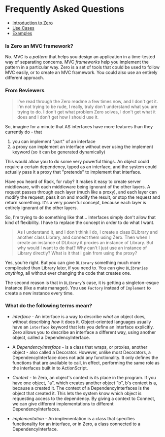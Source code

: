 [intro]: http://github.com/seanhess/zero/tree/master/README.mdown
[usecases]: http://github.com/seanhess/zero/tree/master/doc/UseCases.mdown
[examples]: http://github.com/seanhess/zero/tree/master/doc/Examples.mdown
[faq]: http://github.com/seanhess/zero/tree/master/doc/FAQ.mdown


# Frequently Asked Questions

* [Introduction to Zero][intro]
* [Use Cases][usecases]
* [Examples][examples]

### Is Zero an MVC framework?

No. MVC is a _pattern_ that helps you design an application in a time-tested way of separating concerns. MVC _frameworks_ help you implement the pattern in a particular way. Zero is a set of tools that could be used to follow MVC easily, or to create an MVC framework. You could also use an entirely different approach.

### From Reviewers

> I've read through the Zero readme a few times now, and I don't get it. I'm not trying to be rude, I really, truly don't understand what you are trying to do. I don't get what problem Zero solves, I don't get what it does and I don't get how I should use it.

So, imagine for a minute that AS interfaces have more features than they currently do - that

1. you can implement "part" of an interface
2. a proxy can implement an interface without ever using the implement keyword (so it can be generated dynamically)

This would allow you to do some very powerful things. An object could require a certain dependency, typed as an interface, and the system could actually pass it a proxy that "pretends" to implement that interface.  

Have you heard of Rack, for ruby? It makes it easy to create server middleware, with each middleware being ignorant of the other layers. A request passes through each layer (much like a proxy), and each layer can modify the request, pass it on and modify the result, or stop the request and return something. It's a very powerful concept, because each layer is entirely ignorant of the other layers. 

So, I'm trying to do something like that... Interfaces simply don't allow that kind of flexibility. I have to replace the concept in order to do what I want. 

> As I understand it, and I don't think I do, I create a class DLibrary and another class Library, and connect them using Zero. Then when I create an instance of DLibrary it proxies an instance of Library. But why would I want to do that? Why can't I just use an instance of Library directly? What is it that I gain from using the proxy?

Yes, you're right. But you can give `DLibrary` something much more complicated than Library later, if you need to. You can give `DLibraries` _anything_, all without ever changing the code that creates one. 

The second reason is that in `DLibrary`'s case, it is getting a singleton-esque instance (like a mate manager). You use `Factory` instead of `Implement` to create a new instance every time.

### What do the following terms mean?

* _interface_ - An interface is a way to describe _what_ an object does, without describing _how_ it does it. Object-oriented languages usually have an `interface` keyword that lets you define an interface explicitly. Zero allows you to describe an interface a different way, using another object, called a DependencyInterface.

* A _DependencyInterface_ - is a class that wraps, or proxies, another object - also called a Decorator. However, unlike most Decorators, a DependencyInterface does not add any functionality. It only defines the functions that are available to call, in effect, performing the same role as the interfaces built in to ActionScript.

* _Context_ - In Zero, an object's context is its place in the program. If you have one object, "a", which creates another object "b", b's context is a, because a created it. The context of a DependencyInterfaces is the object that created it. This lets the system know which object is requesting access to the dependency. By giving a context to Connect, we can give different implementations to different DependencyInterfaces.

* _implementation_ - An implementation is a class that specifies functionality for an interface, or in Zero, a class connected to a DependencyInterface.